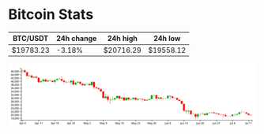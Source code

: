 # Bitcoin Stats

BTC/USDT|24h change|24h high|24h low|
|---|---|---|---|
|$19783.23|-3.18%|$20716.29|$19558.12|

<img src="./chart.svg">

